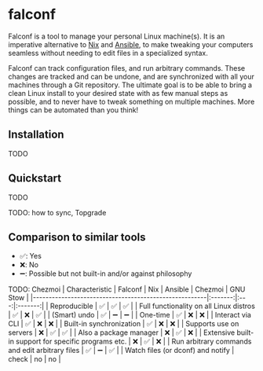 # falconf

Falconf is a tool to manage your personal Linux machine(s). It is an imperative
alternative to [Nix](https://nixos.org/)
and [Ansible](https://www.ansible.com/), to make tweaking your computers
seamless without needing to edit files in a specialized syntax.

Falconf can track configuration files, and run arbitrary commands. These changes
are tracked and can be undone, and are synchronized with all your machines
through a Git repository. The ultimate goal is to be able to bring a clean Linux
install to your desired state with as few manual steps as possible, and to never
have to tweak something on multiple machines. More things can be automated than
you think!

## Installation

TODO

## Quickstart

TODO

TODO: how to sync, Topgrade

## Comparison to similar tools

- ✅: Yes
- ❌: No
- ➖: Possible but not built-in and/or against philosophy

TODO: Chezmoi
| Characteristic                                        | Falconf | Nix | Ansible | Chezmoi | GNU Stow |
|-------------------------------------------------------|:-------:|:---:|:-------:|
| Reproducible                                          |    ✅    |  ✅  |    ✅    |
| Full functionality on all Linux distros               |    ✅    |  ❌  |    ✅    |
| (Smart) undo                                          |    ✅    |  ➖  |    ➖    |
| One-time                                              |    ✅    |  ❌  |    ❌    |
| Interact via CLI                                      |    ✅    |  ❌  |    ❌    |
| Built-in synchronization                              |    ✅    |  ❌  |    ❌    |
| Supports use on servers                               |    ❌    |  ✅  |    ✅    |
| Also a package manager                                |    ❌    |  ✅  |    ❌    |
| Extensive built-in support for specific programs etc. |    ❌    |  ✅  |    ❌    |
| Run arbitrary commands and edit arbitrary files       |    ✅    |  ➖  |    ✅    |
| Watch files (or dconf) and notify                     |    check |  no  |    no    |
